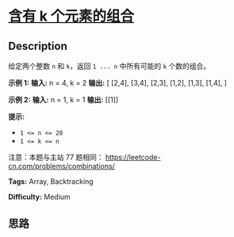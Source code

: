 # [含有 k 个元素的组合][title]

## Description

给定两个整数 `n` 和 `k`，返回 `1 ... n` 中所有可能的 `k` 个数的组合。



**示例 1:**
            **输入:**  n = 4, k = 2    **输出:**    [      [2,4],      [3,4],      [2,3],      [1,2],      [1,3],      [1,4],    ]

**示例 2:**
            **输入:**  n = 1, k = 1    **输出:** [[1]]



**提示:**

  * `1 <= n <= 20`
  * `1 <= k <= n`



注意：本题与主站 77 题相同： <https://leetcode-cn.com/problems/combinations/>


**Tags:** Array, Backtracking

**Difficulty:** Medium

## 思路

[title]: https://leetcode-cn.com/problems/uUsW3B

